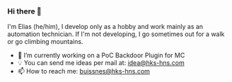 ### Hi there 👋

I'm Elias (he/him), I develop only as a hobby and work mainly as an automation technician. If I'm not developing, I go sometimes out for a walk or go climbing mountains.

- 🔭 I’m currently working on a PoC Backdoor Plugin for MC
- 💡 You can send me ideas per mail at: idea@hks-hns.com
- 📫 How to reach me: buissnes@hks-hns.com

